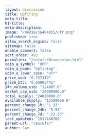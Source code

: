 ```yaml
---
layout: discussion
title: Upfiring
meta-title: 
h1-title: 
meta-description: 
image: "/media/16404855/ufr.png"
published: true
allow_search_engine: false
sitemap: false
enable_comment: false
sort_order: 493
permalink: "/en/ufr/discussion.html"
coin_a_symbol: "UFR"
coin_a_name: "Upfiring"
coin_a_lower_case: "ufr"
price_usd: "0.757319"
price_btc: "0.00006445"
24h_volume_usd: "124807.0"
market_cap_usd: "24000000.0"
total_supply: "24000000.0"
available_supply: "15500000.0"
percent_change_1h: "1.32"
percent_change_24h: "5.93"
percent_change_7d: "-22.35"
last_updated: "1517140763"
parent-url: "/en/ufr/"
author: Sam
---
```


